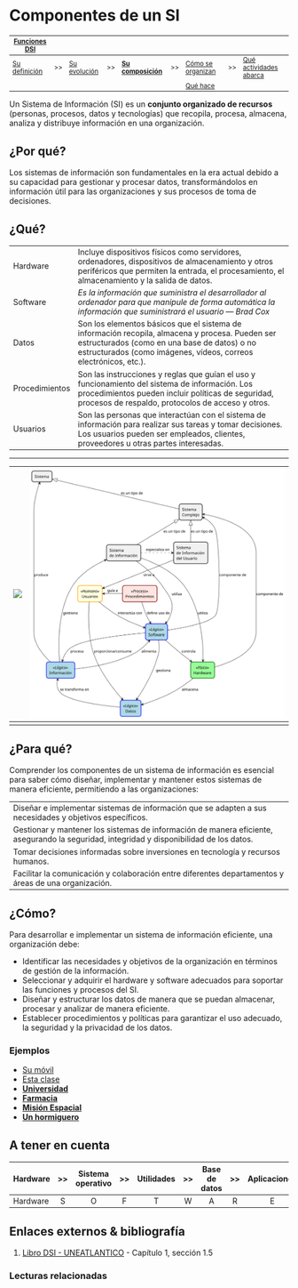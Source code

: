 # Componentes de un SI

<div align=center>

<small>

|[Funciones DSI](README.md)|||||||||
|-|-|-|-|-|-|-|-|-|
|[Su definición](definicion.md)|>>|[Su evolución](evolucion.md)|>>|**[Su composición](componentes.md)**|>>|[Cómo se organizan](organizacion.md)|>>|[Qué actividades abarca](actividades.md)
|||||||[Qué hace](elDirector.md)

</small>

</div>

Un Sistema de Información (SI) es un **conjunto organizado de recursos** (personas, procesos, datos y tecnologías) que recopila, procesa, almacena, analiza y distribuye información en una organización.

## ¿Por qué?

Los sistemas de información son fundamentales en la era actual debido a su capacidad para gestionar y procesar datos, transformándolos en información útil para las organizaciones y sus procesos de toma de decisiones.

## ¿Qué?

|||
|-|-|
|Hardware|Incluye dispositivos físicos como servidores, ordenadores, dispositivos de almacenamiento y otros periféricos que permiten la entrada, el procesamiento, el almacenamiento y la salida de datos.|
|Software|*Es la información que suministra el desarrollador al ordenador para que manipule de forma automática la información que suministrará el usuario* — *Brad Cox*|
|Datos|Son los elementos básicos que el sistema de información recopila, almacena y procesa. Pueden ser estructurados (como en una base de datos) o no estructurados (como imágenes, vídeos, correos electrónicos, etc.).|
|Procedimientos|Son las instrucciones y reglas que guían el uso y funcionamiento del sistema de información. Los procedimientos pueden incluir políticas de seguridad, procesos de respaldo, protocolos de acceso y otros.|
|Usuarios|Son las personas que interactúan con el sistema de información para realizar sus tareas y tomar decisiones. Los usuarios pueden ser empleados, clientes, proveedores u otras partes interesadas.|

---

<div align="center">


|![](/images/modelosUML/modelosUML/componentesSI.svg)|![](/images/temario/modelosUML/componentesSI.svg)|
|-|-|
| | |

</div>

## ¿Para qué?

Comprender los componentes de un sistema de información es esencial para saber cómo diseñar, implementar y mantener estos sistemas de manera eficiente, permitiendo a las organizaciones:

||
|-|
|Diseñar e implementar sistemas de información que se adapten a sus necesidades y objetivos específicos.
|Gestionar y mantener los sistemas de información de manera eficiente, asegurando la seguridad, integridad y disponibilidad de los datos.
|Tomar decisiones informadas sobre inversiones en tecnología y recursos humanos.
|Facilitar la comunicación y colaboración entre diferentes departamentos y áreas de una organización.

## ¿Cómo?

Para desarrollar e implementar un sistema de información eficiente, una organización debe:

* Identificar las necesidades y objetivos de la organización en términos de gestión de la información.
* Seleccionar y adquirir el hardware y software adecuados para soportar las funciones y procesos del SI.
* Diseñar y estructurar los datos de manera que se puedan almacenar, procesar y analizar de manera eficiente.
* Establecer procedimientos y políticas para garantizar el uso adecuado, la seguridad y la privacidad de los datos.

### Ejemplos

* [Su móvil](componentes/04-movil.md)
* [Esta clase](componentes/03-estaClase.md)
* [**Universidad**](componentes/00-laUniversidad.md)
* [**Farmacia**](componentes/01-unaFarmacia.md)
* [**Misión Espacial**](componentes/02-misionEspacial.md)
* [**Un hormiguero**](componentes/zz-hormigas.md)


## A tener en cuenta

|Hardware|>>|Sistema operativo|>>|Utilidades|>>|Base de datos|>>|Aplicaciones|>>| Usuarios
-|:-:|:-:|:-:|:-:|:-:|:-:|:-:|:-:|:-:|:-:|
Hardware|S|O|F|T|W|A|R|E||Humanos

## Enlaces externos & bibliografía

1. [Libro DSI - UNEATLANTICO](https://campus.uneatlantico.es/pluginfile.php/68989/mod_folder/content/0/Libro%20DSI%20-%20UNEATLANTICO.pdf?forcedownload=1) - Capítulo 1, sección 1.5

### Lecturas relacionadas
